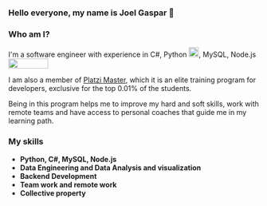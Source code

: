 ### Hello everyone, my name is Joel Gaspar 👋

### Who am I?
I'm a software engineer with experience in C#, Python <img src="https://newhorizons.com.sg/wp-content/uploads/2019/04/python.png" ald="Python Logo" height="20px" width="20px">, MySQL, Node.js <img src="https://upload.wikimedia.org/wikipedia/commons/thumb/7/7e/Node.js_logo_2015.svg/1200px-Node.js_logo_2015.svg.png" ald="Python Logo" height="20px" width="80px">

I am also a member of <a href="https://platzi.com/blog/conoce-que-es-platzi-master/">Platzi Master</a>, which it is an elite training program for developers, exclusive for the top 0.01%  of the students.

Being in this program helps me to improve my hard and soft skills, work with remote teams and have access to personal coaches that guide me in my learning path.

### My skills

* **Python, C#, MySQL, Node.js**
* **Data Engineering and Data Analysis and visualization**
* **Backend Development**
* **Team work and remote work**
* **Collective property**
<!--
**joethecoderr/joethecoderr** is a ✨ _special_ ✨ repository because its `README.md` (this file) appears on your GitHub profile.

Here are some ideas to get you started:

- 🔭 I’m currently working on ...
- 🌱 I’m currently learning ...
- 👯 I’m looking to collaborate on ...
- 🤔 I’m looking for help with ...
- 💬 Ask me about ...
- 📫 How to reach me: ...
- 😄 Pronouns: ...
- ⚡ Fun fact: ...
-->
